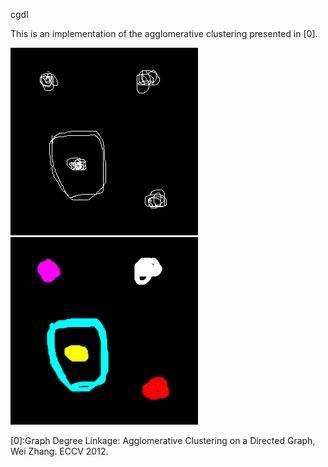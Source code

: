 cgdl

This is an implementation of the agglomerative clustering presented in [0].

![alt clusters](https://github.com/blackball/cgdl/raw/master/data/clusters.bmp)
![alt result](https://github.com/blackball/cgdl/raw/master/data/result.bmp)

[0]:Graph Degree Linkage: Agglomerative Clustering on a Directed Graph, Wei Zhang. ECCV 2012.
